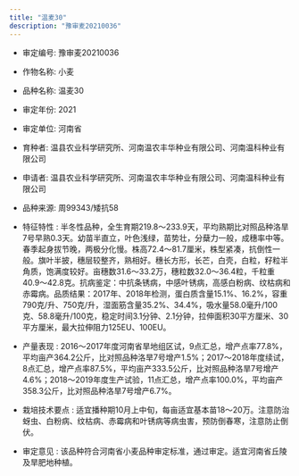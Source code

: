 ```yaml
---
title: "温麦30"
description: "豫审麦20210036"
---
```

* 审定编号:  豫审麦20210036

*  作物名称:  小麦

*  品种名称:  温麦30

*  审定年份:  2021

*  审定单位:  河南省

* 育种者:  温县农业科学研究所、河南温农丰华种业有限公司、河南温科种业有限公司

*  申请者:  温县农业科学研究所、河南温农丰华种业有限公司、河南温科种业有限公司

*  品种来源:  周99343/矮抗58

*  特征特性 : 
半冬性品种，全生育期219.8～233.9天，平均熟期比对照品种洛旱7号早熟0.3天。幼苗半直立，叶色浅绿，苗势壮，分蘖力一般，成穗率中等。春季起身拔节晚，两极分化慢。株高72.4～81.7厘米，株型紧凑，抗倒性一般。旗叶半披，穗层较整齐，熟相好。穗长方形，长芒，白壳，白粒，籽粒半角质，饱满度较好。亩穗数31.6～33.2万，穗粒数32.0～36.4粒，千粒重40.9～42.8克。抗病鉴定：中抗条锈病，中感叶锈病，高感白粉病、纹枯病和赤霉病。品质结果：2017年、2018年检测，蛋白质含量15.1%、16.2%，容重790克/升、750克/升，湿面筋含量35.2%、34.4%，吸水量58.0毫升/100克、58.8毫升/100克，稳定时间3.1分钟、2.1分钟，拉伸面积30平方厘米、30平方厘米，最大拉伸阻力125EU、100EU。
 
*  产量表现 : 
2016～2017年度河南省旱地组区试，9点汇总，增产点率77.8%，平均亩产364.2公斤，比对照品种洛旱7号增产1.5%；2017～2018年度续试，8点汇总，增产点率87.5%，平均亩产333.5公斤，比对照品种洛旱7号增产4.6%；2018～2019年度生产试验，11点汇总，增产点率100.0%，平均亩产358.3公斤，比对照品种洛旱7号增产6.7%。

*  栽培技术要点 : 
适宜播种期10月上中旬，每亩适宜基本苗18～20万。注意防治蚜虫、白粉病、纹枯病、赤霉病和叶锈病等病虫害，预防倒春寒，注意防止倒伏。

*  审定意见 : 
该品种符合河南省小麦品种审定标准，通过审定。适宜河南省丘陵及旱肥地种植。
